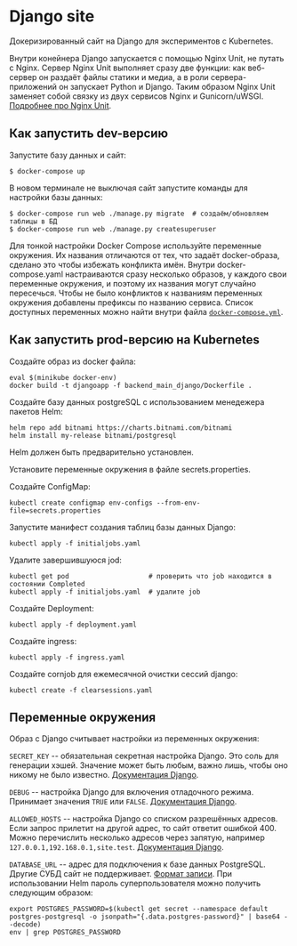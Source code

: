 # Django site

Докеризированный сайт на Django для экспериментов с Kubernetes.

Внутри конейнера Django запускается с помощью Nginx Unit, не путать с Nginx. Сервер Nginx Unit выполняет сразу две функции: как веб-сервер он раздаёт файлы статики и медиа, а в роли сервера-приложений он запускает Python и Django. Таким образом Nginx Unit заменяет собой связку из двух сервисов Nginx и Gunicorn/uWSGI. [Подробнее про Nginx Unit](https://unit.nginx.org/).

## Как запустить dev-версию

Запустите базу данных и сайт:

```shell-session
$ docker-compose up
```

В новом терминале не выключая сайт запустите команды для настройки базы данных:

```shell-session
$ docker-compose run web ./manage.py migrate  # создаём/обновляем таблицы в БД
$ docker-compose run web ./manage.py createsuperuser
```

Для тонкой настройки Docker Compose используйте переменные окружения. Их названия отличаются от тех, что задаёт docker-образа, сделано это чтобы избежать конфликта имён. Внутри docker-compose.yaml настраиваются сразу несколько образов, у каждого свои переменные окружения, и поэтому их названия могут случайно пересечься. Чтобы не было конфликтов к названиям переменных окружения добавлены префиксы по названию сервиса. Список доступных переменных можно найти внутри файла [`docker-compose.yml`](./docker-compose.yml).

## Как запустить prod-версию на Kubernetes


Создайте образ из docker файла:
```
eval $(minikube docker-env)
docker build -t djangoapp -f backend_main_django/Dockerfile .
```


Создайте базу данных postgreSQL с использованием менедежера пакетов Helm:
```
helm repo add bitnami https://charts.bitnami.com/bitnami
helm install my-release bitnami/postgresql
```
Helm должен быть предварительно установлен.


Установите переменные окружения в файле secrets.properties.

Создайте ConfigMap:
```
kubectl create configmap env-configs --from-env-file=secrets.properties
```


Запустите манифест создания таблиц базы данных Django:
```
kubectl apply -f initialjobs.yaml
```


Удалите завершившуюся jod:
```
kubectl get pod                    # проверить что job находится в состоянии Completed
kubectl apply -f initialjobs.yaml  # удалите job
``` 


Создайте Deployment:
```
kubectl apply -f deployment.yaml
```


Создайте ingress:
```
kubectl apply -f ingress.yaml
```


Создайте cornjob для ежемесячной очистки сессий django:
```
kubectl create -f clearsessions.yaml
```


## Переменные окружения

Образ с Django считывает настройки из переменных окружения:

`SECRET_KEY` -- обязательная секретная настройка Django. Это соль для генерации хэшей. Значение может быть любым, важно лишь, чтобы оно никому не было известно. [Документация Django](https://docs.djangoproject.com/en/3.2/ref/settings/#secret-key).

`DEBUG` -- настройка Django для включения отладочного режима. Принимает значения `TRUE` или `FALSE`. [Документация Django](https://docs.djangoproject.com/en/3.2/ref/settings/#std:setting-DEBUG).

`ALLOWED_HOSTS` -- настройка Django со списком разрешённых адресов. Если запрос прилетит на другой адрес, то сайт ответит ошибкой 400. Можно перечислить несколько адресов через запятую, например `127.0.0.1,192.168.0.1,site.test`. [Документация Django](https://docs.djangoproject.com/en/3.2/ref/settings/#allowed-hosts).

`DATABASE_URL` -- адрес для подключения к базе данных PostgreSQL. Другие СУБД сайт не поддерживает. [Формат записи](https://github.com/jacobian/dj-database-url#url-schema).
При использовании Helm пароль суперпользователя можно получить следующим образом:
```
export POSTGRES_PASSWORD=$(kubectl get secret --namespace default postgres-postgresql -o jsonpath="{.data.postgres-password}" | base64 --decode)
env | grep POSTGRES_PASSWORD
```

